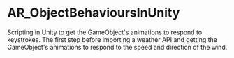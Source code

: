 # AR_ObjectBehavioursInUnity

Scripting in Unity to get the GameObject's animations to respond to keystrokes. The first step before importing a weather API and getting the GameObject's animations to respond to the speed and direction of the wind.
